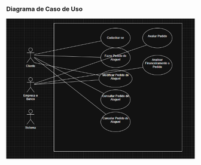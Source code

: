 ### Diagrama de Caso de Uso

<img alt="image" src="https://github.com/viniciusmazzoli/Sistema-de-Aluguel-de-Carros/blob/main/CasoDeUso.png" />
